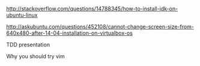 http://stackoverflow.com/questions/14788345/how-to-install-jdk-on-ubuntu-linux

http://askubuntu.com/questions/452108/cannot-change-screen-size-from-640x480-after-14-04-installation-on-virtualbox-os

TDD presentation

Why you should try vim
